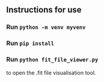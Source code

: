 ## Instructions for use

### Run `python -m venv myvenv`

### Run `pip install`

### Run `python fit_file_viewer.py`
to open the .fit file visualisation tool.


